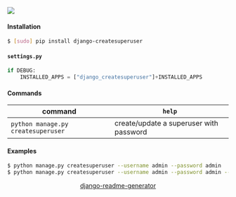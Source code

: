 <!--
https://pypi.org/project/readme-generator/
https://pypi.org/project/python-readme-generator/
https://pypi.org/project/django-readme-generator/
-->

[![](https://img.shields.io/pypi/pyversions/django-createsuperuser.svg?longCache=True)](https://pypi.org/project/django-createsuperuser/)

#### Installation
```bash
$ [sudo] pip install django-createsuperuser
```

#### `settings.py`
```python
if DEBUG:
    INSTALLED_APPS = ["django_createsuperuser"]+INSTALLED_APPS
```

#### Commands
command|`help`
-|-
`python manage.py createsuperuser` |create/update a superuser with password

#### Examples
```bash
$ python manage.py createsuperuser --username admin --password admin
$ python manage.py createsuperuser --username admin --password admin --email 'admin@example.com'
```

<p align="center">
    <a href="https://pypi.org/project/django-readme-generator/">django-readme-generator</a>
</p>
